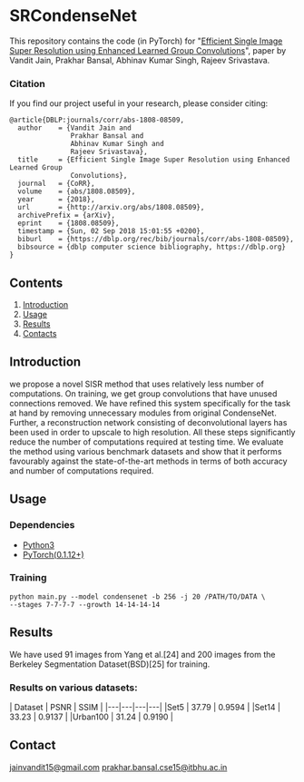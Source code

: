 # SRCondenseNet

This repository contains the code (in PyTorch) for "[Efficient Single Image Super Resolution using Enhanced Learned Group Convolutions](https://arxiv.org/abs/1808.08509)", paper by Vandit Jain, Prakhar Bansal, Abhinav Kumar Singh, Rajeev Srivastava.

### Citation

If you find our project useful in your research, please consider citing:

```
@article{DBLP:journals/corr/abs-1808-08509,
  author    = {Vandit Jain and
               Prakhar Bansal and
               Abhinav Kumar Singh and
               Rajeev Srivastava},
  title     = {Efficient Single Image Super Resolution using Enhanced Learned Group
               Convolutions},
  journal   = {CoRR},
  volume    = {abs/1808.08509},
  year      = {2018},
  url       = {http://arxiv.org/abs/1808.08509},
  archivePrefix = {arXiv},
  eprint    = {1808.08509},
  timestamp = {Sun, 02 Sep 2018 15:01:55 +0200},
  biburl    = {https://dblp.org/rec/bib/journals/corr/abs-1808-08509},
  bibsource = {dblp computer science bibliography, https://dblp.org}
}
```

## Contents

1. [Introduction](#introduction)
2. [Usage](#usage)
3. [Results](#results)
4. [Contacts](#contacts)

## Introduction
we propose a novel SISR method that uses relatively less number of computations. On training, we get group convolutions that have unused connections removed. We have refined this system specifically for the task at hand by removing unnecessary modules from original CondenseNet. Further, a reconstruction network consisting of deconvolutional layers has been used in order to upscale to high resolution. All these steps significantly reduce the number of computations required at testing time. We evaluate the method using various benchmark datasets and show that it performs favourably against the state-of-the-art methods in terms of both accuracy and number of computations required.

## Usage

### Dependencies

- [Python3](https://www.python.org/downloads/)
- [PyTorch(0.1.12+)](http://pytorch.org)

### Training
```
python main.py --model condensenet -b 256 -j 20 /PATH/TO/DATA \
--stages 7-7-7-7 --growth 14-14-14-14
```


## Results
We have used 91 images from Yang et al.[24] and 200 images from the Berkeley Segmentation Dataset(BSD)[25] for training.

### Results on various datasets:
| Dataset | PSNR | SSIM |
|---|---|---|---|
|Set5 | 37.79 | 0.9594 |
|Set14 | 33.23 | 0.9137 |
|Urban100 | 31.24 | 0.9190 |

## Contact
jainvandit15@gmail.com
prakhar.bansal.cse15@itbhu.ac.in

